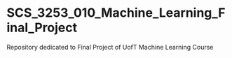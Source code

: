 # SCS_3253_010_Machine_Learning_Final_Project
Repository dedicated to Final Project of UofT Machine Learning Course
